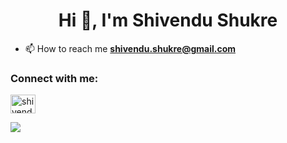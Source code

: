 <h1 align="center">Hi 👋, I'm Shivendu Shukre</h1>

- 📫 How to reach me **shivendu.shukre@gmail.com**

<h3 align="left">Connect with me:</h3>
<p align="left">
<a href="https://linkedin.com/in/shivendushukre" target="blank"><img align="center" src="https://raw.githubusercontent.com/rahuldkjain/github-profile-readme-generator/master/src/images/icons/Social/linked-in-alt.svg" alt="shivendushukre" height="30" width="40" /></a>
</p>

<a href="https://github.com/shivendushukre/github-readme-stats"><img align="center" src="https://github-readme-stats.vercel.app/api/top-langs/?username=shivendushukre&layout=compact&theme=buefy&hide_border=true" /></a>

